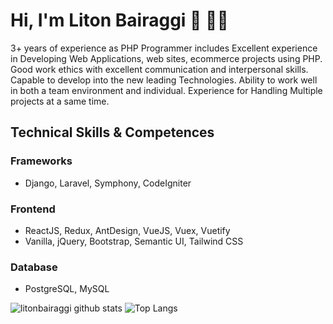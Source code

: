 # Hi, I'm Liton Bairaggi 👋 👨‍💻

3+ years of experience as PHP Programmer includes Excellent experience in Developing Web
Applications, web sites, ecommerce projects using PHP. Good work ethics with excellent
communication and interpersonal skills. Capable to develop into the new leading Technologies. Ability to
work well in both a team environment and individual. Experience for Handling Multiple projects at a
same time.

## Technical Skills & Competences

### Frameworks
- Django, Laravel, Symphony, CodeIgniter

### Frontend
- ReactJS, Redux, AntDesign, VueJS, Vuex, Vuetify
- Vanilla, jQuery, Bootstrap, Semantic UI, Tailwind CSS

### Database
- PostgreSQL, MySQL




![litonbairaggi github stats](https://github-readme-stats.vercel.app/api?username=litonbairaggi&show_icons=true&hide_border=true)
![Top Langs](https://github-readme-stats.vercel.app/api/top-langs/?username=litonbairaggi&layout=compact)

